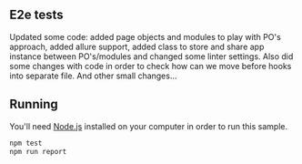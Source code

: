 
## E2e tests

Updated some code: added page objects and modules to play with PO's approach, added allure support, added class to store and share app instance between PO's/modules and changed some linter settings. Also did some changes with code in order to check how can we move before hooks into separate file. And other small changes... 

## Running

You'll need [Node.js](https://nodejs.org) installed on your computer in order to run this sample.

```bash
npm test
npm run report
```
